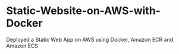 # Static-Website-on-AWS-with-Docker
Deployed a Static Web App on AWS using Docker, Amazon ECR and Amazon ECS

